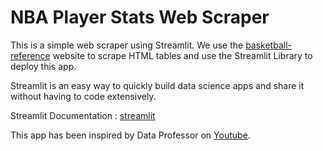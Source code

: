 # NBA Player Stats Web Scraper

This is a simple web scraper using Streamlit. We use the [basketball-reference](https://www.basketball-reference.com/) website to scrape HTML tables and use the Streamlit Library to deploy this app.

Streamlit is an easy way to quickly build data science apps and share it without having to code extensively.

Streamlit Documentation : [streamlit](https://docs.streamlit.io/en/stable/)

This app has been inspired by Data Professor on [Youtube](https://www.youtube.com/channel/UCV8e2g4IWQqK71bbzGDEI4Q). 
